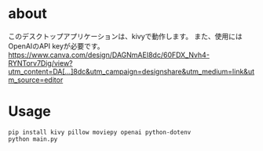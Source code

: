 # about

このデスクトップアプリケーションは、kivyで動作します。
また、使用にはOpenAIのAPI keyが必要です。
https://www.canva.com/design/DAGNmAEI8dc/60FDX_Nvh4-RYNTorv7Dig/view?utm_content=DA[…]8dc&utm_campaign=designshare&utm_medium=link&utm_source=editor

# Usage

```
pip install kivy pillow moviepy openai python-dotenv
python main.py
```

